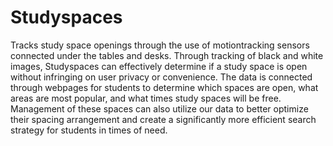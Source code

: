 # Studyspaces

Tracks study space openings through the use of motiontracking sensors connected under the tables and desks. Through tracking of black and white images, 
Studyspaces can effectively determine if a study space is open without infringing on user privacy or convenience. The data is connected through webpages 
for students to determine which spaces are open, what areas are most popular, and what times study spaces will be free. Management of these spaces can also utilize our data
to better optimize their spacing arrangement and create a significantly more efficient search strategy for students in times of need. 
